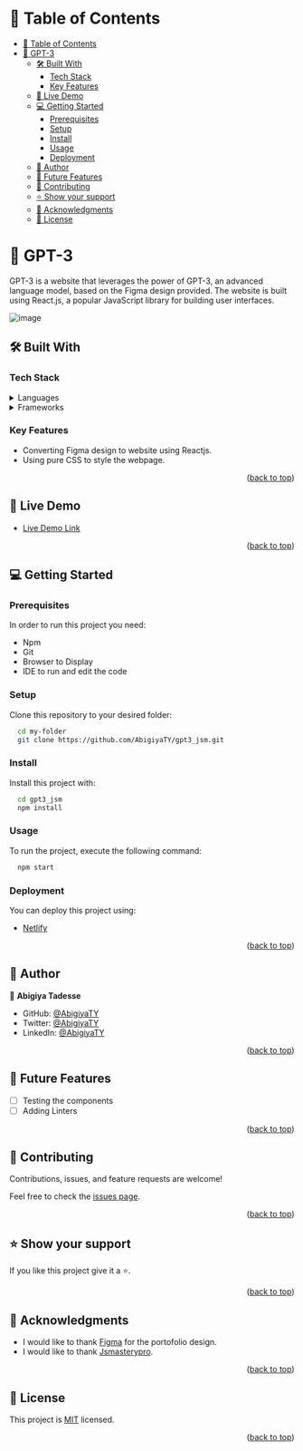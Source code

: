 <a name="readme-top"></a>

# 📗 Table of Contents

- [📗 Table of Contents](#-table-of-contents)
- [📖 GPT-3 ](#-gpt-3-)
  - [🛠 Built With ](#-built-with-)
    - [Tech Stack ](#tech-stack-)
    - [Key Features ](#key-features-)
  - [🚀 Live Demo ](#-live-demo-)
  - [💻 Getting Started ](#-getting-started-)
    - [Prerequisites](#prerequisites)
    - [Setup](#setup)
    - [Install](#install)
    - [Usage](#usage)
    - [Deployment](#deployment)
  - [👤 Author ](#-author-)
  - [🔭 Future Features ](#-future-features-)
  - [🤝 Contributing ](#-contributing-)
  - [⭐️ Show your support ](#️-show-your-support-)
  - [🙏 Acknowledgments ](#-acknowledgments-)
  - [📝 License ](#-license-)

<!-- PROJECT DESCRIPTION -->

# 📖 GPT-3 <a name="about-project"></a>

GPT-3 is a website that leverages the power of GPT-3, an advanced language model, based on the Figma design provided. The website is built using React.js, a popular JavaScript library for building user interfaces.

![image](https://github.com/AbigiyaTY/gpt3_jsm/assets/98043302/da5c0da0-d8c5-4eb9-9dd9-a1449eb418ee)

## 🛠 Built With <a name="built-with"></a>

### Tech Stack <a name="tech-stack"></a>

<details>
    <summary>Languages</summary>
  <ul>
    <li><a href="https://www.javascript.com/">JavaScript</a></li>
    <li><a href="https://html.spec.whatwg.org/multipage/">HTML</a></li>
    <li><a href="https://www.w3.org/TR/CSS/#css">CSS</a></li>
  </ul>
</details>

<details>
  <summary>Frameworks</summary>
  <ul>
    <li><a href="https://reactjs.org/">React</a></li>
  </ul>
</details>
<!-- Features -->

### Key Features <a name="key-features"></a>

- Converting Figma design to website using Reactjs.
- Using pure CSS to style the webpage.

<p align="right">(<a href="#readme-top">back to top</a>)</p>

<!-- LIVE DEMO -->

## 🚀 Live Demo <a name="live-demo"></a>

- [Live Demo Link](https://tourmaline-froyo-da3048.netlify.app/)

<p align="right">(<a href="#readme-top">back to top</a>)</p>

<!-- GETTING STARTED -->

## 💻 Getting Started <a name="getting-started"></a>

### Prerequisites

In order to run this project you need:

- Npm
- Git
- Browser to Display
- IDE to run and edit the code

### Setup

Clone this repository to your desired folder:

```sh
  cd my-folder
  git clone https://github.com/AbigiyaTY/gpt3_jsm.git
```

### Install

Install this project with:

```sh
  cd gpt3_jsm
  npm install
```

### Usage

To run the project, execute the following command:

```sh
  npm start
```

### Deployment

You can deploy this project using:

- [Netlify](https://www.netlify.com/)

<p align="right">(<a href="#readme-top">back to top</a>)</p>

<!-- AUTHORS -->

## 👤 Author <a name="authors"></a>

👤 **Abigiya Tadesse**

- GitHub: [@AbigiyaTY](https://github.com/AbigiyaTY)
- Twitter: [@AbigiyaTY](https://twitter.com/AbigiyaTY)
- LinkedIn: [@AbigiyaTY](https://www.linkedin.com/in/abigiyaty)

<p align="right">(<a href="#readme-top">back to top</a>)</p>

<!-- FUTURE FEATURES -->

## 🔭 Future Features <a name="future-features"></a>

- [ ] Testing the components
- [ ] Adding Linters

<p align="right">(<a href="#readme-top">back to top</a>)</p>

<!-- CONTRIBUTING -->

## 🤝 Contributing <a name="contributing"></a>

Contributions, issues, and feature requests are welcome!

Feel free to check the [issues page](../../issues/).

<p align="right">(<a href="#readme-top">back to top</a>)</p>

<!-- SUPPORT -->

## ⭐️ Show your support <a name="support"></a>

If you like this project give it a ⭐️.

<p align="right">(<a href="#readme-top">back to top</a>)</p>

<!-- ACKNOWLEDGEMENTS -->

## 🙏 Acknowledgments <a name="acknowledgements"></a>

- I would like to thank [Figma](https://github.com/githubhandle) for the portofolio design.
- I would like to thank [Jsmasterypro](https://twitter.com/jsmasterypro).

<p align="right">(<a href="#readme-top">back to top</a>)</p>

<!-- LICENSE -->

## 📝 License <a name="license"></a>

This project is [MIT](MIT.md) licensed.

<p align="right">(<a href="#readme-top">back to top</a>)</p>
